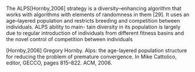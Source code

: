 The ALPS[Hornby,2006] strategy is a diversity–enhancing algorithm that works with algorithms 
with elements of randomness in them [29]. It uses an age–layered population and restricts breeding 
and competition between individuals. ALPS ability to main- tain diversity in its population is largely 
due to regular introduction of individuals from different fitness basins and the novel control of 
competition between individuals


[Hornby,2006] Gregory Hornby. Alps: the age-layered population structure for reducing the problem of 
premature convergence. In Mike Cattolico, editor, GECCO, pages 815–822. ACM, 2006.
